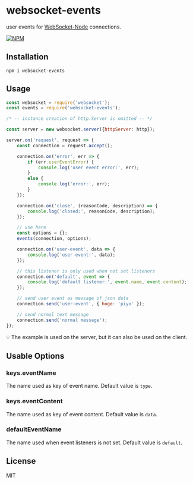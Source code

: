# websocket-events
user events for [WebSocket-Node](https://github.com/theturtle32/WebSocket-Node) connections.

[![NPM](https://nodei.co/npm/websocket-events.png?downloads=true&downloadRank=true&stars=true)](https://nodei.co/npm/websocket-events/)

## Installation
	npm i websocket-events

## Usage
```js
const websocket = require('websocket');
const events = require('websocket-events');

/* -- instance creation of http.Server is omitted -- */

const server = new websocket.server({httpServer: http});

server.on('request', request => {
	const connection = request.accept();

	connection.on('error', err => {
		if (err.userEventError) {
			console.log('user event error:', err);
		}
		else {
			console.log('error:', err);
		}
	});

	connection.on('close', (reasonCode, description) => {
		console.log('closed:', reasonCode, description);
	});

	// use here
	const options = {};
	events(connection, options);

	connection.on('user-event', data => {
		console.log('user-event:', data);
	});

	// this listener is only used when not set listeners
	connection.on('default', event => {
		console.log('default listener:', event.name, event.content);
	});

	// send user event as message of json data
	connection.send('user-event', { hoge: 'piyo' });

	// send normal text message
	connection.send('normal message');
});
```
:bulb: The example is used on the server, but it can also be used on the client.

## Usable Options
### keys.eventName
The name used as key of event name.
Default value is `type`.

### keys.eventContent
The name used as key of event content.
Default value is `data`.

### defaultEventName
The name used when event listeners is not set.
Default value is `default`.

## License
MIT
